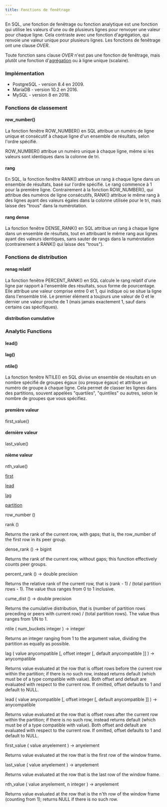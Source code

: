 ```yaml
---
title: Fonctions de fenêtrage
---
```


En SQL, une fonction de fenêtrage ou fonction analytique est une fonction qui utilise les valeurs d'une ou de plusieurs lignes pour renvoyer une valeur pour chaque ligne. Cela contraste avec une fonction d'agrégation, qui renvoie une valeur unique pour plusieurs lignes. Les fonctions de fenêtrage ont une clause _OVER_.

Toute fonction sans clause _OVER_ n'est pas une fonction de fenêtrage, mais plutôt une fonction d'[agrégation](../agrégation) ou à ligne unique (scalaire).

### Implémentation

- PostgreSQL - version 8.4 en 2009.
- MariaDB - version 10.2 en 2016.
- MySQL - version 8 en 2018.

### Fonctions de classement

#### row_number()

La fonction fenêtre ROW_NUMBER() en SQL attribue un numéro de ligne unique et consécutif à chaque ligne d'un ensemble de résultats, selon l'ordre spécifié.

ROW_NUMBER() attribue un numéro unique à chaque ligne, même si les valeurs sont identiques dans la colonne de tri.

#### rang

En SQL, la fonction fenêtre RANK() attribue un rang à chaque ligne dans un ensemble de résultats, basé sur l'ordre spécifié. Le rang commence à 1 pour la première ligne. Contrairement à la fonction ROW_NUMBER(), qui attribue des numéros de ligne consécutifs, RANK() attribue le même rang à des lignes ayant des valeurs égales dans la colonne utilisée pour le tri, mais laisse des "trous" dans la numérotation.

#### rang dense

La fonction fenêtre DENSE_RANK() en SQL attribue un rang à chaque ligne dans un ensemble de résultats, tout en attribuant le même rang aux lignes ayant des valeurs identiques, sans sauter de rangs dans la numérotation (contrairement à RANK() qui laisse des "trous").


### Fonctions de distribution

#### renag relatif

La fonction fenêtre PERCENT_RANK() en SQL calcule le rang relatif d'une ligne par rapport à l'ensemble des résultats, sous forme de pourcentage. Elle attribue une valeur comprise entre 0 et 1, qui indique où se situe la ligne dans l'ensemble trié. Le premier élément a toujours une valeur de 0 et le dernier une valeur proche de 1 (mais jamais exactement 1, sauf dans certains cas spécifiques).

#### distribution cumulative


### Analytic Functions

#### lead()

#### lag()

#### ntile()

La fonction fenêtre NTILE() en SQL divise un ensemble de résultats en un nombre spécifié de groupes égaux (ou presque égaux) et attribue un numéro de groupe à chaque ligne. Cela permet de classer les lignes dans des partitions, souvent appelées "quartiles", "quintiles" ou autres, selon le nombre de groupes que vous spécifiez.


#### première valeur
first_value()

#### dernière valeur
last_value()

#### nième valeur 
nth_value()



[first](first)

[lead](lead)

[lag](lag)

[partition](partition)


row_number ()



rank ()

Returns the rank of the current row, with gaps; that is, the row_number of the first row in its peer group.

dense_rank () → bigint

Returns the rank of the current row, without gaps; this function effectively counts peer groups.

percent_rank () → double precision

Returns the relative rank of the current row, that is (rank - 1) / (total partition rows - 1). The value thus ranges from 0 to 1 inclusive.

cume_dist () → double precision

Returns the cumulative distribution, that is (number of partition rows preceding or peers with current row) / (total partition rows). The value thus ranges from 1/N to 1.

ntile ( num_buckets integer ) → integer

Returns an integer ranging from 1 to the argument value, dividing the partition as equally as possible.

lag ( value anycompatible [, offset integer [, default anycompatible ]] ) → anycompatible

Returns value evaluated at the row that is offset rows before the current row within the partition; if there is no such row, instead returns default (which must be of a type compatible with value). Both offset and default are evaluated with respect to the current row. If omitted, offset defaults to 1 and default to NULL.

lead ( value anycompatible [, offset integer [, default anycompatible ]] ) → anycompatible

Returns value evaluated at the row that is offset rows after the current row within the partition; if there is no such row, instead returns default (which must be of a type compatible with value). Both offset and default are evaluated with respect to the current row. If omitted, offset defaults to 1 and default to NULL.

first_value ( value anyelement ) → anyelement

Returns value evaluated at the row that is the first row of the window frame.

last_value ( value anyelement ) → anyelement

Returns value evaluated at the row that is the last row of the window frame.

nth_value ( value anyelement, n integer ) → anyelement

Returns value evaluated at the row that is the n'th row of the window frame (counting from 1); returns NULL if there is no such row.
